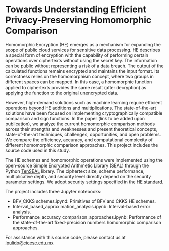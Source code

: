 # Towards Understanding Efficient Privacy-Preserving Homomorphic Comparison

Homomorphic Encryption (HE) emerges as a mechanism for expanding the scope of public cloud services for sensitive data processing. HE describes a special form of encryption with the capability of performing certain operations over ciphertexts without using the secret key. The information can be public without representing a risk of a data breach. The output of the calculated functions remains encrypted and maintains the input format. Its correctness relies on the homomorphism concept, where two groups in different spaces can be mapped. In this case, a homomorphic function applied to ciphertexts provides the same result (after decryption) as applying the function to the original unencrypted data.

However, high-demand solutions such as machine learning require efficient operations beyond HE additions and multiplications. The state-of-the-art solutions have been focused on implementing cryptographically compatible comparison and sign functions. In the paper (link to be added upon publication), we analyze the current homomorphic comparison methods across their strengths and weaknesses and present theoretical concepts, state-of-the-art techniques, challenges, opportunities, and open problems. We compare the efficiency, accuracy, and computational complexity of different homomorphic comparison approaches. This project includes the source code used in this study. 

The HE schemes and homomorphic operations were implemented using the open-source Simple Encrypted Arithmetic Library (SEAL) through the Python [TenSEAL](https://github.com/OpenMined/TenSEAL/) library. The ciphertext size, scheme performance, multiplicative depth, and security level directly depend on the security parameter settings. We adopt security settings specified in the [HE standard](https://HomomorphicEncryption.org/standard).

The project includes three Jupyter notebooks:
- BFV_CKKS schemes.ipynd: Primitives of BFV and CKKS HE schemes.  
- Interval_based_approximation_analysis.ipynb: Interval-based error analysis.
- Performance_accuracy_comparison_approaches.ipynb: Performance of the state-of-the-art fixed-precision numbers homomorphic comparison approaches.

For assistance with this source code, please contact us at lpulido@cicese.edu.mx
